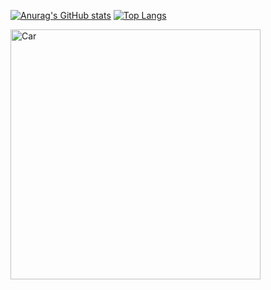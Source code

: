 [![Anurag's GitHub stats](https://github-readme-stats.vercel.app/api?username=WeissDotExe&theme=radical)](https://github.com/WeissDotExe/github-readme-stats)
[![Top Langs](https://github-readme-stats.vercel.app/api/top-langs/?username=WeissDotExe&layout=compact&theme=radical)](https://github.com/WeissDotExe/github-readme-stats)

<img align="center" alt="Car" width="400" src="https://media.giphy.com/media/1zRfp0Jwsag4yPekP4/giphy.gif">
